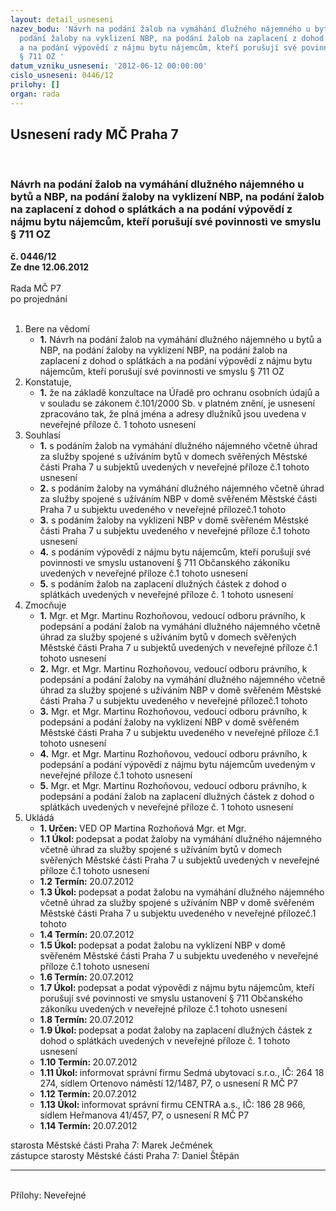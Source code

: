 ```yaml
---
layout: detail_usneseni
nazev_bodu: 'Návrh na podání žalob na vymáhání dlužného nájemného u bytů a NBP, na
  podání žaloby na vyklizení NBP, na podání žalob na zaplacení z dohod o splátkách
  a na podání výpovědí z nájmu bytu nájemcům, kteří porušují své povinnosti ve smyslu
  § 711 OZ '
datum_vzniku_usneseni: '2012-06-12 00:00:00'
cislo_usneseni: 0446/12
prilohy: []
organ: rada
---
```

<div id="ucUsn_pList" class="usn">
	<span><h2>Usnesení rady MČ Praha 7 </h2>
<br></span><div class="standBody">
<span><h3>Návrh na podání žalob na vymáhání dlužného nájemného u bytů a NBP, na podání žaloby na vyklizení NBP, na podání žalob na zaplacení z dohod o splátkách a na podání výpovědí z nájmu bytu nájemcům, kteří porušují své povinnosti ve smyslu § 711 OZ </h3></span><div class="center">
		<strong>č. 0446/12</strong><br>
	</div>
<div class="center">
		<strong>Ze dne 12.06.2012</strong><br><br>
	</div>Rada MČ P7<br> po projednání<br><br><ol>
<li>Bere na vědomí<ul><li>
<strong>1.</strong> Návrh na podání žalob na vymáhání dlužného nájemného u bytů a NBP, na podání žaloby na vyklizení NBP, na podání žalob na zaplacení z dohod o splátkách a na podání výpovědí z nájmu bytu nájemcům, kteří porušují své povinnosti ve smyslu § 711 OZ </li></ul>
</li>
<li>Konstatuje,<ul><li>
<strong>1.</strong> že na základě konzultace na Úřadě pro ochranu osobních údajů a v souladu se zákonem č.101/2000 Sb. v platném znění, je usnesení zpracováno tak, že plná jména a adresy dlužníků jsou uvedena v neveřejné příloze č. 1 tohoto usnesení </li></ul>
</li>
<li>Souhlasí<ul>
<li>
<strong>1.</strong> s podáním žalob na vymáhání dlužného nájemného včetně úhrad za služby spojené s užíváním bytů v domech svěřených Městské části Praha 7 u subjektů uvedených v neveřejné příloze  č.1 tohoto usnesení</li>
<li>
<strong>2.</strong> s podáním žaloby na vymáhání dlužného nájemného včetně úhrad za služby spojené s užíváním NBP v domě svěřeném Městské části Praha 7 u subjektu uvedeného v neveřejné přílozeč.1 tohoto </li>
<li>
<strong>3.</strong> s podáním žaloby na vyklizení NBP v domě svěřeném Městské části Praha 7 u subjektu uvedeného v neveřejné příloze č.1 tohoto usnesení</li>
<li>
<strong>4.</strong> s podáním výpovědí z nájmu bytu nájemcům, kteří porušují své povinnosti ve smyslu ustanovení § 711 Občanského zákoníku uvedených v neveřejné příloze č.1 tohoto usnesení</li>
<li>
<strong>5.</strong> s podáním žalob na zaplacení dlužných částek z dohod o splátkách uvedených v neveřejné příloze č. 1 tohoto usnesení </li>
</ul>
</li>
<li>Zmocňuje<ul>
<li>
<strong>1.</strong> Mgr. et  Mgr. Martinu Rozhoňovou, vedoucí odboru právního, k podepsání a podání žalob na vymáhání dlužného nájemného včetně úhrad za služby spojené s užíváním bytů v domech svěřených Městské části Praha 7 u subjektů uvedených v neveřejné příloze  č.1 tohoto usnesení</li>
<li>
<strong>2.</strong> Mgr. et  Mgr. Martinu Rozhoňovou, vedoucí odboru právního, k podepsání a podání žaloby na vymáhání dlužného nájemného včetně úhrad za služby spojené s užíváním NBP v domě svěřeném Městské části Praha 7 u subjektu uvedeného v neveřejné přílozeč.1 tohoto  </li>
<li>
<strong>3.</strong> Mgr. et  Mgr. Martinu Rozhoňovou, vedoucí odboru právního, k podepsání a podání žaloby na vyklizení NBP v domě svěřeném Městské části Praha 7 u subjektu uvedeného v neveřejné příloze č.1 tohoto usnesení</li>
<li>
<strong>4.</strong> Mgr. et  Mgr. Martinu Rozhoňovou, vedoucí odboru právního, k podepsání a podání výpovědí z nájmu bytu nájemcům uvedeným v neveřejné příloze č.1 tohoto usnesení </li>
<li>
<strong>5.</strong> Mgr. et  Mgr. Martinu Rozhoňovou, vedoucí odboru právního, k podepsání a podání žalob na zaplacení dlužných částek z dohod o splátkách uvedených v neveřejné příloze č. 1 tohoto usnesení</li>
</ul>
</li>
<li>Ukládá<ul>
<li>
<strong>1. Určen: </strong>VED OP Martina Rozhoňová Mgr. et Mgr.</li>
<li>
<strong>1.1 Úkol: </strong>podepsat a podat žaloby na vymáhání dlužného nájemného včetně úhrad za služby spojené s užíváním bytů v domech svěřených Městské části Praha 7 u subjektů uvedených v neveřejné příloze  č.1 tohoto usnesení</li>
<li>
<strong>1.2 Termín: </strong>20.07.2012</li>
<li>
<strong>1.3 Úkol: </strong>podepsat a podat žalobu na vymáhání dlužného nájemného včetně úhrad za služby spojené s užíváním NBP v domě svěřeném Městské části Praha 7 u subjektu uvedeného v neveřejné přílozeč.1 tohoto  </li>
<li>
<strong>1.4 Termín: </strong>20.07.2012</li>
<li>
<strong>1.5 Úkol: </strong>podepsat a podat žalobu na vyklizení NBP v domě svěřeném Městské části Praha 7 u subjektu uvedeného v neveřejné příloze č.1 tohoto usnesení</li>
<li>
<strong>1.6 Termín: </strong>20.07.2012</li>
<li>
<strong>1.7 Úkol: </strong>podepsat a podat výpovědi z nájmu bytu nájemcům, kteří porušují své povinnosti ve smyslu  ustanovení § 711 Občanského zákoníku uvedených v neveřejné příloze č.1 tohoto usnesení</li>
<li>
<strong>1.8 Termín: </strong>20.07.2012</li>
<li>
<strong>1.9 Úkol: </strong>podepsat a podat žaloby na  zaplacení dlužných částek z dohod o splátkách uvedených v neveřejné příloze č. 1 tohoto usnesení </li>
<li>
<strong>1.10 Termín: </strong>20.07.2012</li>
<li>
<strong>1.11 Úkol: </strong>informovat správní firmu Sedmá ubytovací s.r.o., IČ: 264 18 274, sídlem Ortenovo náměstí 12/1487, P7, o usnesení R MČ P7 </li>
<li>
<strong>1.12 Termín: </strong>20.07.2012</li>
<li>
<strong>1.13 Úkol: </strong>informovat správní firmu CENTRA a.s., IČ: 186 28 966, sídlem Heřmanova 41/457, P7, o usnesení R MČ P7</li>
<li>
<strong>1.14 Termín: </strong>20.07.2012</li>
</ul>
</li>
</ol>starosta Městské části Praha 7: Marek Ječmének<br>zástupce starosty Městské části Praha 7: Daniel Štěpán <hr>
<br>Přílohy: Neveřejné</div>
</div>
